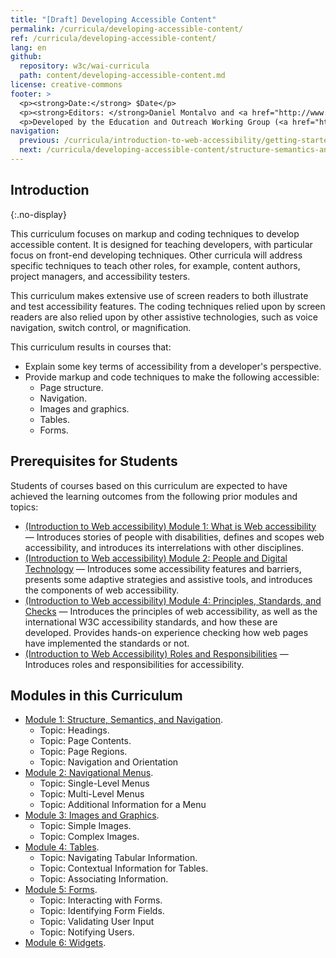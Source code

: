 ```yaml
---
title: "[Draft] Developing Accessible Content"
permalink: /curricula/developing-accessible-content/
ref: /curricula/developing-accessible-content/
lang: en
github:
  repository: w3c/wai-curricula
  path: content/developing-accessible-content.md
license: creative-commons
footer: >
  <p><strong>Date:</strong> $Date</p>
  <p><strong>Editors: </strong>Daniel Montalvo and <a href="http://www.w3.org/People/shadi/">Shadi Abou-Zahra</a>. Contributors: <a href="https://www.w3.org/WAI/EO/EOWG-members">EOWG Participants</a>. </p>
  <p>Developed by the Education and Outreach Working Group (<a href="http://www.w3.org/WAI/EO/">EOWG</a>). Developed with support from the <a href="https://www.w3.org/WAI/about/projects/wai-guide/">WAI-Guide Project</a> funded by the European Commission (EC) under the Horizon 2020 program (Grant Agreement 822245).</p>
navigation:
  previous: /curricula/introduction-to-web-accessibility/getting-started-with-accessibility/
  next: /curricula/developing-accessible-content/structure-semantics-and-navigation/
---
```


## Introduction
{:.no-display}

This curriculum focuses on markup and coding techniques to develop accessible content. It is designed for teaching developers, with particular focus on front-end developing techniques. Other curricula will address specific techniques to teach other roles, for example, content authors, project managers, and accessibility testers.

This curriculum makes extensive use of screen readers to both illustrate and test accessibility features. The coding techniques relied upon by screen readers are also relied upon by other assistive technologies, such as voice navigation, switch control, or magnification.

This curriculum results in courses that:

* Explain some key terms of accessibility from a developer's perspective.
* Provide markup and code techniques to make the following accessible:
  * Page structure.
  * Navigation.
  * Images and graphics.
  * Tables.
  * Forms.

## Prerequisites for Students

Students of courses based on this curriculum are expected to have achieved the learning outcomes from the following prior modules and topics:

* [(Introduction to Web accessibility) Module 1: What is Web accessibility](https://www.w3.org/WAI/curricula/introduction-to-web-accessibility/what-is-web-accessibility/) &mdash; Introduces stories of people with disabilities, defines and scopes web accessibility, and introduces its interrelations with other disciplines.
* [(Introduction to Web accessibility) Module 2: People and Digital Technology](/curricula/introduction-to-web-accessibility/people-and-digital-technology/) &mdash; Introduces some accessibility features and barriers, presents some adaptive strategies and assistive tools, and introduces the components of web accessibility.
* [(Introduction to Web accessibility) Module 4: Principles, Standards, and Checks](/curricula/introduction-to-web-accessibility/principles-standards-and-checks/) &mdash; Introduces the principles of web accessibility, as well as the international W3C accessibility standards, and how these are developed. Provides hands-on experience checking how web pages have implemented the standards or not.
* [(Introduction to Web Accessibility) Roles and Responsibilities](https://www.w3.org/WAI/curricula/introduction-to-web-accessibility/getting-started-with-accessibility/#topic-roles-and-responsibilities) &mdash; Introduces roles and responsibilities for accessibility.

## Modules in this Curriculum

-   [Module 1: Structure, Semantics, and Navigation](/curricula/developing-accessible-content/structure-semantics-and-navigation/).
    -   Topic: Headings.
    -   Topic: Page Contents.
    -   Topic: Page Regions.
    -   Topic: Navigation and Orientation
-   [Module 2: Navigational Menus](/curricula/developing-accessible-content/navigational-menus/).
    -   Topic: Single-Level Menus
    -   Topic: Multi-Level Menus
    -   Topic: Additional Information for a Menu
-   [Module 3: Images and Graphics](/curricula/developing-accessible-content/images-and-graphics/).
    -   Topic: Simple Images.
    -   Topic: Complex Images.
-   [Module 4: Tables](/curricula/developing-accessible-content/tables/).
    -   Topic: Navigating Tabular Information.
    -   Topic: Contextual Information for Tables.
    -   Topic: Associating Information.
-   [Module 5: Forms](/curricula/developing-accessible-content/forms/).
    -   Topic: Interacting with Forms.
    -   Topic: Identifying Form Fields.
    -   Topic: Validating User Input
    -   Topic: Notifying Users.
-   [Module 6: Widgets](/curricula/developing-accessible-content/widgets).
